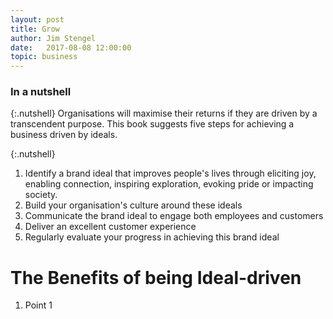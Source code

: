 ```yaml
---
layout: post
title: Grow
author: Jim Stengel
date:   2017-08-08 12:00:00
topic: business
---
```


### In a nutshell

{:.nutshell}
Organisations will maximise their returns if they are driven by a transcendent purpose. This book suggests five steps for achieving a business driven by ideals. 

{:.nutshell}
1. Identify a brand ideal that improves people's lives through eliciting joy, enabling connection, inspiring exploration, evoking pride or impacting society.
2. Build your organisation's culture around these ideals
3. Communicate the brand ideal to engage both employees and customers
4. Deliver an excellent customer experience
5. Regularly evaluate your progress in achieving this brand ideal



# The Benefits of being Ideal-driven

1.  Point 1